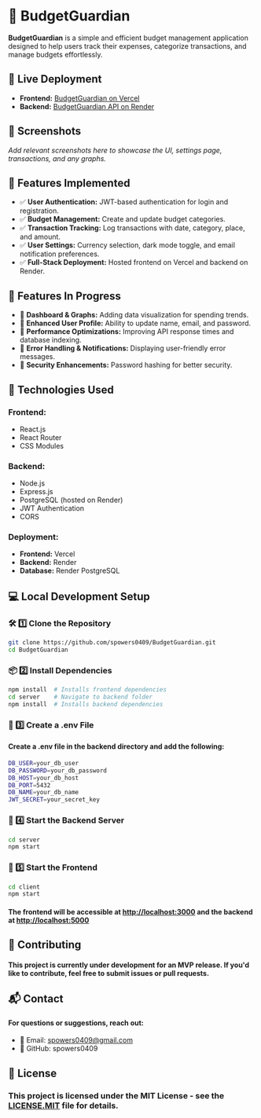 # 🏦 BudgetGuardian

**BudgetGuardian** is a simple and efficient budget management application designed to help users track their expenses, categorize transactions, and manage budgets effortlessly.

## 🚀 Live Deployment

- **Frontend:** [BudgetGuardian on Vercel](https://budgetguardian.vercel.app)
- **Backend:** [BudgetGuardian API on Render](https://budgetguardian-backend.onrender.com)

## 📸 Screenshots

*Add relevant screenshots here to showcase the UI, settings page, transactions, and any graphs.*

## 📌 Features Implemented

- ✅ **User Authentication:** JWT-based authentication for login and registration.
- ✅ **Budget Management:** Create and update budget categories.
- ✅ **Transaction Tracking:** Log transactions with date, category, place, and amount.
- ✅ **User Settings:** Currency selection, dark mode toggle, and email notification preferences.
- ✅ **Full-Stack Deployment:** Hosted frontend on Vercel and backend on Render.

## 📌 Features In Progress

- 🚧 **Dashboard & Graphs:** Adding data visualization for spending trends.
- 🚧 **Enhanced User Profile:** Ability to update name, email, and password.
- 🚧 **Performance Optimizations:** Improving API response times and database indexing.
- 🚧 **Error Handling & Notifications:** Displaying user-friendly error messages.
- 🚧 **Security Enhancements:** Password hashing for better security.

## 📂 Technologies Used

### Frontend:
- React.js
- React Router
- CSS Modules

### Backend:
- Node.js
- Express.js
- PostgreSQL (hosted on Render)
- JWT Authentication
- CORS

### Deployment:
- **Frontend:** Vercel
- **Backend:** Render
- **Database:** Render PostgreSQL

## 💻 Local Development Setup

### 🛠 1️⃣ Clone the Repository
```sh
git clone https://github.com/spowers0409/BudgetGuardian.git
cd BudgetGuardian
```

### 📦 2️⃣ Install Dependencies
```sh
npm install  # Installs frontend dependencies
cd server    # Navigate to backend folder
npm install  # Installs backend dependencies
```
### 📝 3️⃣ Create a .env File
####     Create a .env file in the backend directory and add the following:
```sh
DB_USER=your_db_user
DB_PASSWORD=your_db_password
DB_HOST=your_db_host
DB_PORT=5432
DB_NAME=your_db_name
JWT_SECRET=your_secret_key
```
### 🚀 4️⃣ Start the Backend Server
```sh
cd server
npm start
```

### 🎨 5️⃣ Start the Frontend
```sh
cd client
npm start
```
#### The frontend will be accessible at [http://localhost:3000]() and the backend at [http://localhost:5000]()

## 🤝 Contributing
#### This project is currently under development for an MVP release. If you'd like to contribute, feel free to submit issues or pull requests.

## 📬 Contact
#### For questions or suggestions, reach out:
- 📧 Email: spowers0409@gmail.com
- 📌 GitHub: spowers0409

## 📜 License
### This project is licensed under the MIT License - see the [LICENSE.MIT](LICENSE.MIT) file for details.
























